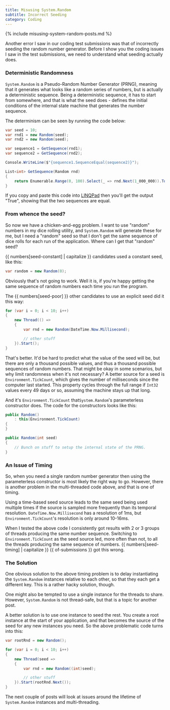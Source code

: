 ```yaml
---
title: Misusing System.Random
subtitle: Incorrect Seeding
category: Coding
---
```

{% include misusing-system-random-posts.md %}

Another error I saw in our coding test submissions was that of incorrectly
seeding the random number generator. Before I show you the coding issues I saw
in the test submissions, we need to understand what seeding actually does.

### Deterministic Randomness

`System.Random` is a Pseudo-Random Number Generator (PRNG), meaning that it
generates what looks like a random series of numbers, but is actually a
deterministic sequence.  Being a deterministic sequence, it has to start from
somewhere, and that is what the seed does - defines the initial conditions of
the internal state machine that generates the number sequence.

The determinism can be seen by running the code below:

```csharp
var seed = 10;
var rnd1 = new Random(seed);
var rnd2 = new Random(seed);

var sequence1 = GetSequence(rnd1);
var sequence2 = GetSequence(rnd2);

Console.WriteLine($"{sequence1.SequenceEqual(sequence2)}");

List<int> GetSequence(Random rnd)
{
    return Enumerable.Range(0, 100).Select(_ => rnd.Next(1_000_000)).ToList();
}
```

If you copy and paste this code into [LINQPad](https://linqpad.net) then you'll
get the output "True", showing that the two sequences are equal.

### From whence the seed?

So now we have a chicken-and-egg problem. I want to use "random" numbers in my
dice rolling utility, and `System.Random` will generate these for me, but I need
a "random" seed so that I don't get the same sequence of dice rolls for each run
of the application. Where can I get that "random" seed?

{{ numbers[seed-constant] | capitalize }} candidates used a constant seed, like this:

```csharp
var random = new Random(0);
```

Obviously that's not going to work. Well it is, if you're happy getting the same
sequence of random numbers each time you run the program.

The {{ numbers[seed-poor] }} other candidates to use an explicit seed did it this way:

```csharp
for (var i = 0; i < 10; i++)
{
    new Thread(() =>
    {
        var rnd = new Random(DateTime.Now.Millisecond);

        // other stuff
    }).Start();
}
```

That's better. It'd be hard to predict what the value of the seed will be, but
there are only a thousand possible values, and thus a thousand possible
sequences of random numbers. That might be okay in some scenarios, but why limit
randomness when it's not necessary? A better source for a seed is
`Environment.TickCount`, which gives the number of milliseconds since the
computer last started. This property cycles through the full range if `Int32`
values every 49 days or so, assuming the machine stays up that long.

And it's `Environment.TickCount` that`System.Random`'s parameterless constructor
does. The code for the constructors looks like this:

```csharp
public Random()
    : this(Environment.TickCount)
{
}

public Random(int seed)
{
    // Bunch on stuff to setup the internal state of the PRNG.
}
```

### An Issue of Timing

So, when you need a single random number generator then using the parameterless
constructor is most likely the right way to go. However, there is another
problem in the multi-threaded code above, and that is one of timing.

Using a time-based seed source leads to the same seed being used multiple times
if the source is sampled more frequently than its temporal resolution.
`DateTime.Now.Millisecond` has a resolution of 1ms, but
`Environment.TickCount`'s resolution is only around 10-16ms.

When I tested the above code I consistently got results with 2 or 3 groups of
threads producing the same number sequence. Switching to `Environment.TickCount`
as the seed source led, more often than not, to all the threads producing the
same sequence of numbers. {{ numbers[seed-timing] | capitalize }}
{{ of-submissions }} got this wrong.

### The Solution

One obvious solution to the above timing problem is to delay instantiating the
`System.Random` instances relative to each other, so that they each get a
different key. This is a rather hacky solution, though.

One might also be tempted to use a single instance for the threads to share.
However, `System.Random` is not thread-safe, but that is a topic for another
post.

A better solution is to use one instance to seed the rest. You create a
root instance at the start of your application, and that becomes the source of
the seed for any new instances you need. So the above problematic code turns
into this:

```csharp
var rootRnd = new Random();

for (var i = 0; i < 10; i++)
{
    new Thread(seed =>
    {
        var rnd = new Random((int)seed);

        // other stuff
    }).Start(rootRnd.Next());
}
```

The next couple of posts will look at issues around the lifetime of
`System.Random` instances and multi-threading.
